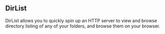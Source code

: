 ## DirList

DirList allows you to quickly spin up an HTTP server to view and browse directory listing of any of your folders, and browse them on your browser. 

